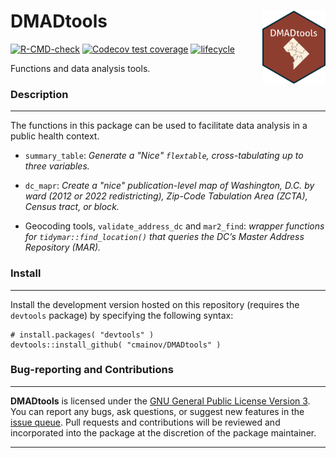 # DMADtools <img src="man/figures/dmadtoolslogo.png" align="right" width="20%" height="20%" />

<!-- badges: start -->
[![R-CMD-check](https://github.com/cmainov/DMADtools/actions/workflows/R-CMD-check.yaml/badge.svg)](https://github.com/cmainov/DMADtools/actions/workflows/R-CMD-check.yaml)
[![Codecov test coverage](https://codecov.io/gh/cmainov/DMADtools/graph/badge.svg)](https://app.codecov.io/gh/cmainov/DMADtools)
[![lifecycle](https://img.shields.io/badge/lifecycle-experimental-orange.svg)](https://www.tidyverse.org/lifecycle/#experimental)
<!-- badges: end -->
  
Functions and data analysis tools.

### Description
___

The functions in this package can be used to facilitate data analysis in a public health context.

* `summary_table`: *Generate a "Nice" `flextable`, cross-tabulating up to three variables.*

* `dc_mapr`: *Create a "nice" publication-level map of Washington, D.C. by ward (2012 or 2022 redistricting), Zip-Code Tabulation Area (ZCTA), Census tract, or block.*

* Geocoding tools, `validate_address_dc` and `mar2_find`: *wrapper functions for `tidymar::find_location()` that queries the DC’s Master Address Repository (MAR).*
### Install
___

Install the development version hosted on this repository (requires the `devtools` package) by specifying the following syntax:

```
# install.packages( "devtools" )
devtools::install_github( "cmainov/DMADtools" )
```

### Bug-reporting and Contributions
___

**DMADtools** is licensed under the [GNU General Public License Version 3](https://www.gnu.org/licenses/gpl-3.0.txt). You can report any bugs, ask questions, or suggest new features in the [issue queue](https://github.com/cmainov/DMADtools/issues). Pull requests and contributions will be reviewed and incorporated into the package at the discretion of the package maintainer.

___
